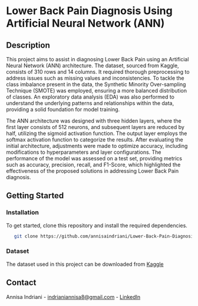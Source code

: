 # Lower Back Pain Diagnosis Using Artificial Neural Network (ANN)
## Description
This project aims to assist in diagnosing Lower Back Pain using an Artificial Neural Network (ANN) architecture. The dataset, sourced from Kaggle, consists of 310 rows and 14 columns. It required thorough preprocessing to address issues such as missing values and inconsistencies. To tackle the class imbalance present in the data, the Synthetic Minority Over-sampling Technique (SMOTE) was employed, ensuring a more balanced distribution of classes. An exploratory data analysis (EDA) was also performed to understand the underlying patterns and relationships within the data, providing a solid foundation for model training.

The ANN architecture was designed with three hidden layers, where the first layer consists of 512 neurons, and subsequent layers are reduced by half, utilizing the sigmoid activation function. The output layer employs the softmax activation function to categorize the results. After evaluating the initial architecture, adjustments were made to optimize accuracy, including modifications to hyperparameters and layer configurations. The performance of the model was assessed on a test set, providing metrics such as accuracy, precision, recall, and F1-Score, which highlighted the effectiveness of the proposed solutions in addressing Lower Back Pain diagnosis.

## Getting Started

### Installation
To get started, clone this repository and install the required dependencies.
```bash
   git clone https://github.com/annisaindriani/Lower-Back-Pain-Diagnosis-Using-Artificial-Neural-Network-ANN-.git
```

### Dataset
The dataset used in this project can be downloaded from [Kaggle](https://www.kaggle.com/datasets/sammy123/lower-back-pain-symptoms-dataset)

## Contact
Annisa Indriani - indrianiannisa8@gmail.com - [LinkedIn](https://www.linkedin.com/in/annisaindriani)

